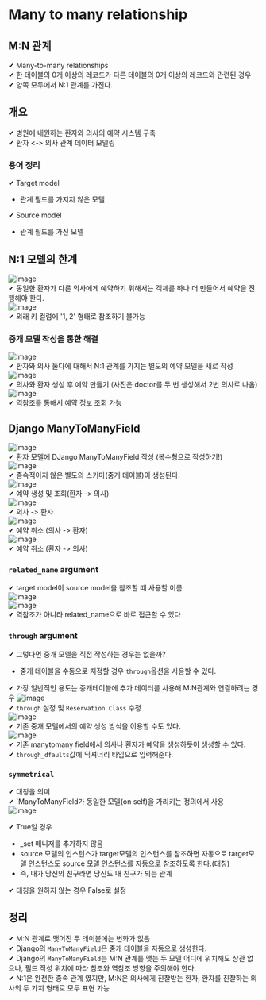 # Many to many relationship
## M:N 관계
✔ Many-to-many relationships  
✔ 한 테이블의 0개 이상의 레코드가 다른 테이블의 0개 이상의 레코드와 관련된 경우  
✔ 양쪽 모두에서 N:1 관계를 가진다.  
## 개요
✔ 병원에 내원하는 환자와 의사의 예약 시스템 구축  
✔ 환자 <-> 의사 관계 데이터 모델링
### 용어 정리
✔ Target model
- 관계 필드를 가지지 않은 모델  
   
✔ Source model
- 관계 필드를 가진 모델  
## N:1 모델의 한계
![image](https://user-images.githubusercontent.com/109324637/195232355-c0012417-54d9-44fd-9d6a-95082b762a67.png)  
✔ 동일한 환자가 다른 의사에게 예약하기 위해서는 객체를 하나 더 만들어서 예약을 진행해야 한다.     
![image](https://user-images.githubusercontent.com/109324637/195232416-68b9415c-0ccf-4439-b89f-c17088a86e0b.png)  
✔ 외래 키 컬럼에 '1, 2' 형태로 참조하기 불가능  
### 중개 모델 작성을 통한 해결
![image](https://user-images.githubusercontent.com/109324637/195232961-fad40963-d8ee-438b-8fe0-a6bd42ffaa3f.png)  
✔ 환자와 의사 둘다에 대해서 N:1 관계를 가지는 별도의 예약 모델을 새로 작성  
![image](https://user-images.githubusercontent.com/109324637/195233197-bfb7c230-a661-42a9-bcad-1723c11b1fd0.png)  
✔ 의사와 환자 생성 후 예약 만들기 (사진은 doctor를 두 번 생성해서 2번 의사로 나옴)   
![image](https://user-images.githubusercontent.com/109324637/195233571-790c08a9-f204-461c-a907-f044e5ed8e68.png)  
✔ 역참조를 통해서 예약 정보 조회 가능  
## Django ManyToManyField
![image](https://user-images.githubusercontent.com/109324637/195233888-d922b5d0-d1f8-44e5-9eec-40611439d0ca.png)  
✔ 환자 모델에 DJango ManyToManyField 작성 (복수형으로 작성하기!)  
![image](https://user-images.githubusercontent.com/109324637/195234574-c4210f74-3814-4e45-b793-4e6424d9a298.png)  
✔ 종속적이지 않은 별도의 스키마(중개 테이블)이 생성된다.  
![image](https://user-images.githubusercontent.com/109324637/195235073-e8981805-0640-4032-bd03-6437fb103297.png)  
✔ 예약 생성 및 조회(환자 -> 의사)  
![image](https://user-images.githubusercontent.com/109324637/195235264-a5d8db9b-b008-42a0-b807-883f1f52c1dd.png)  
✔ 의사 -> 환자  
![image](https://user-images.githubusercontent.com/109324637/195235894-76eb0b45-9687-4858-bdbc-762ab94862c0.png)  
✔ 예약 취소 (의사 -> 환자)   
![image](https://user-images.githubusercontent.com/109324637/195236059-84efdc25-3892-4b89-b81a-178f02bdedee.png)  
✔ 예약 취소 (환자 -> 의사)  
### `related_name` argument
✔ target model이 source model을 참조할 떄 사용할 이름  
![image](https://user-images.githubusercontent.com/109324637/195236315-e5b740df-fc9b-4f31-942f-db74c02d730d.png)  
![image](https://user-images.githubusercontent.com/109324637/195236513-b6646cd1-e91a-4d1a-8dab-56837d91bbdf.png)  
✔ 역참조가 아니라 related_name으로 바로 접근할 수 있다    
### `through` argument
✔ 그렇다면 중개 모델을 직접 작성하는 경우는 없을까?
- 중개 테이블을 수동으로 지정할 경우 `through`옵션을 사용할 수 있다.  
   
✔ 가장 일반적인 용도는 중개테이블에 추가 데이터를 사용해 M:N관계와 연결하려는 경우 
![image](https://user-images.githubusercontent.com/109324637/195237266-8420a688-fb62-4fde-8e3b-d4372a44798c.png)  
✔ `through` 설정 및 `Reservation Class` 수정  
![image](https://user-images.githubusercontent.com/109324637/195237833-baf83506-ffca-44d8-bd0a-9e227867a3dc.png)  
✔ 기존 중개 모델에서의 예약 생성 방식을 이용할 수도 있다.  
![image](https://user-images.githubusercontent.com/109324637/195238113-5b64b42a-b1d1-4a0d-a72e-1f3f9c011a2a.png)  
✔ 기존 manytomany field에서 의사나 환자가 예약을 생성하듯이 생성할 수 있다.    
✔ `through_dfaults`값에 딕셔너리 타입으로 입력해준다.
### `symmetrical`
✔ 대칭을 의미  
✔ `ManyToManyField가 동일한 모델(on self)을 가리키는 정의에서 사용  
![image](https://user-images.githubusercontent.com/109324637/195239286-986b379e-56a7-4b28-be2d-6b82e413534a.png)    

✔ True일 경우
- _set 매니저를 추가하지 않음
- source 모델의 인스턴스가 target모델의 인스턴스를 참조하면 자동으로 target모델 인스턴스도 source 모델 인스턴스를 자동으로 참조하도록 한다.(대칭)
- 즉, 내가 당신의 친구라면 당신도 내 친구가 되는 관계  
  
✔ 대칭을 원하지 않는 경우 False로 설정

## 정리
✔ M:N 관계로 맺어진 두 테이블에는 변화가 없음  
✔ Django의 `ManyToManyField`은 중개 테이블을 자동으로 생성한다.  
✔ Django의 `ManyToManyField`는 M:N 관계를 맺는 두 모델 어디에 위치해도 상관 없으나, 필드 작성 위치에 따라 참조와 역참조 방향을 주의해야 한다.  
✔ N:1은 완전한 종속 관계 였지만, M:N은 의사에게 진찰받는 환자, 환자를 진찰하는 의사의 두 가지 형태로 모두 표현 가능  
